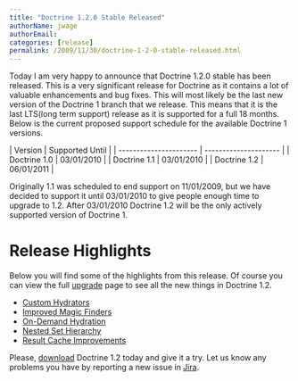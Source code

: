 ```yaml
---
title: "Doctrine 1.2.0 Stable Released"
authorName: jwage
authorEmail:
categories: [release]
permalink: /2009/11/30/doctrine-1-2-0-stable-released.html
---
```

Today I am very happy to announce that Doctrine 1.2.0 stable has been
released. This is a very significant release for Doctrine as it contains
a lot of valuable enhancements and bug fixes. This will most likely be
the last new version of the Doctrine 1 branch that we release. This
means that it is the last LTS(long term support) release as it is
supported for a full 18 months. Below is the current proposed support
schedule for the available Doctrine 1 versions.

| Version | Supported Until | | ---------------------- |
--------------------- | | Doctrine 1.0 | 03/01/2010 | | Doctrine 1.1 |
03/01/2010 | | Doctrine 1.2 | 06/01/2011 |

Originally 1.1 was scheduled to end support on 11/01/2009, but we have
decided to support it until 03/01/2010 to give people enough time to
upgrade to 1.2. After 03/01/2010 Doctrine 1.2 will be the only actively
supported version of Doctrine 1.

Release Highlights
==================

Below you will find some of the highlights from this release. Of course
you can view the full
[upgrade](http://www.doctrine-project.org/upgrade/1_2) page to see all
the new things in Doctrine 1.2.

-   [Custom
    Hydrators](http://www.doctrine-project.org/upgrade/1_2#Custom%20Hydrators)
-   [Improved Magic
    Finders](http://www.doctrine-project.org/upgrade/1_2#Expanded%20Magic%20Finders%20to%20Multiple%20Fields)
-   [On-Demand
    Hydration](http://www.doctrine-project.org/upgrade/1_2#On%20Demand%20Hydration)
-   [Nested Set
    Hierarchy](http://www.doctrine-project.org/upgrade/1_2#Doctrine%20Nested%20Set%20Hierarchy%20Structure)
-   [Result Cache
    Improvements](http://www.doctrine-project.org/upgrade/1_2#Result%20Cache%20Improvements)

Please, [download](http://www.doctrine-project.org/download#1_2)
Doctrine 1.2 today and give it a try. Let us know any problems you have
by reporting a new issue in
[Jira](http://www.doctrine-project.org/jira).
